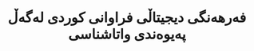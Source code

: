 ---
title: "فەرهەنگی دیجیتاڵی فراوانی کوردی لەگەڵ پەیوەندی واتاشناسی"
meta_title: "فەرهەنگی دیجیتاڵی کوردی - سەرچاوەی لێکسیکۆگرافی"
description: "گەشەپێدانی فەرهەنگی دیجیتاڵی فراوان بۆ کوردی لەگەڵ پەیوەندی واتاشناسی و جیاوازییە نێوان-شێوەزارییەکان."
draft: false
---